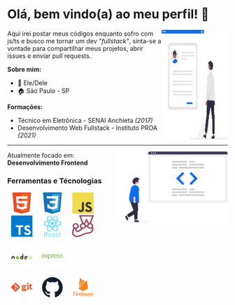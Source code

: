 # Olá, bem vindo(a) ao meu perfil! :blue_heart:

<img src="./assets/cv.svg" align="right" width="30%" height="250">

Aqui irei postar meus códigos enquanto sofro com js/ts e busco me tornar um dev *"fullstack"*, sinta-se a vontade para compartilhar meus projetos, abrir issues e enviar pull requests.

**Sobre mim:**
- :man: Ele/Dele
- :house: São Paulo - SP

**Formações:**

- Técnico em Eletrônica - SENAI Anchieta *(2017)*
- Desenvolvimento Web Fullstack - Instituto PROA *(2021)*

---

<img src="./assets/code.svg" align="right" width="250">

Atualmente focado em: **Desenvolvimento Frontend**

### Ferramentas e Técnologias

<div>
    <img src="/assets/techSvg/html5.svg" title="HTML5" width="50" hspace="8"/>
    <img src="/assets/techSvg/css3.svg" title="CSS3"width="50" hspace="8"/>
    <img src="/assets/techSvg/javascript.svg" title="Javascript"width="50" hspace="8"/>
    <img src="/assets/techSvg/typescript.svg" title="Typescript" width="50" hspace="8"/>
    <img src="/assets/techSvg/react.svg" title="React" width="50" hspace="8"/>
    <img src="/assets/techSvg/jest.svg" title="Jest" width="50" hspace="8"/>
</div>
<br>
<div>
    <img src="/assets/techSvg/node.svg" title="NodeJS" width="50" hspace="8"/>
    <img src="/assets/techSvg/express.svg" title="ExpressJS" width="50" hspace="8"/>
</div>
<br>
<div>
    <img src="/assets/techSvg/git.svg" title="GIT" width="50" hspace="8"/>
    <img src="/assets/techSvg/github.svg" title="GitHub" width="50" hspace="8"/>
    <img src="/assets/techSvg/firebase.svg" title="Firebase" width="50" hspace="8"/>
</div>
